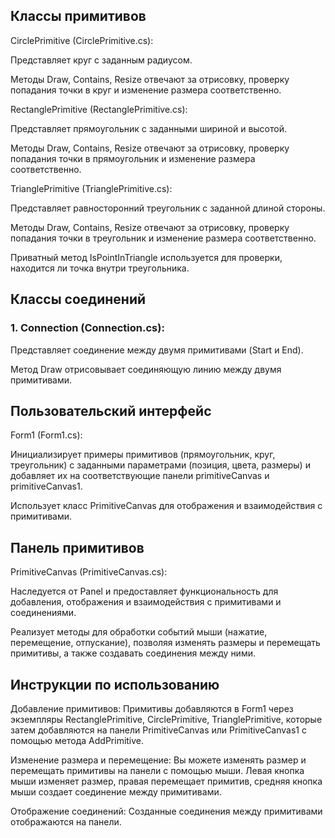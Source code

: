 ## Классы примитивов
CirclePrimitive (CirclePrimitive.cs):

Представляет круг с заданным радиусом.

Методы Draw, Contains, Resize отвечают за отрисовку, проверку попадания точки в круг и изменение размера соответственно.

RectanglePrimitive (RectanglePrimitive.cs):

Представляет прямоугольник с заданными шириной и высотой.

Методы Draw, Contains, Resize отвечают за отрисовку, проверку попадания точки в прямоугольник и изменение размера соответственно.

TrianglePrimitive (TrianglePrimitive.cs):

Представляет равносторонний треугольник с заданной длиной стороны.

Методы Draw, Contains, Resize отвечают за отрисовку, проверку попадания точки в треугольник и изменение размера соответственно.

Приватный метод IsPointInTriangle используется для проверки, находится ли точка внутри треугольника.

## Классы соединений
### 1. Connection (Connection.cs):

Представляет соединение между двумя примитивами (Start и End).

Метод Draw отрисовывает соединяющую линию между двумя примитивами.

## Пользовательский интерфейс
Form1 (Form1.cs):

Инициализирует примеры примитивов (прямоугольник, круг, треугольник) с заданными параметрами (позиция, цвета, размеры) и добавляет их на соответствующие панели primitiveCanvas и primitiveCanvas1.

Использует класс PrimitiveCanvas для отображения и взаимодействия с примитивами.

## Панель примитивов
PrimitiveCanvas (PrimitiveCanvas.cs):

Наследуется от Panel и предоставляет функциональность для добавления, отображения и взаимодействия с примитивами и соединениями.

Реализует методы для обработки событий мыши (нажатие, перемещение, отпускание), позволяя изменять размеры и перемещать примитивы, а также создавать соединения между ними.

## Инструкции по использованию
Добавление примитивов: Примитивы добавляются в Form1 через экземпляры RectanglePrimitive, CirclePrimitive, TrianglePrimitive, которые затем добавляются на панели PrimitiveCanvas или PrimitiveCanvas1 с помощью метода AddPrimitive.

Изменение размера и перемещение: Вы можете изменять размер и перемещать примитивы на панели с помощью мыши. Левая кнопка мыши изменяет размер, правая перемещает примитив, средняя кнопка мыши создает соединение между примитивами.

Отображение соединений: Созданные соединения между примитивами отображаются на панели.
